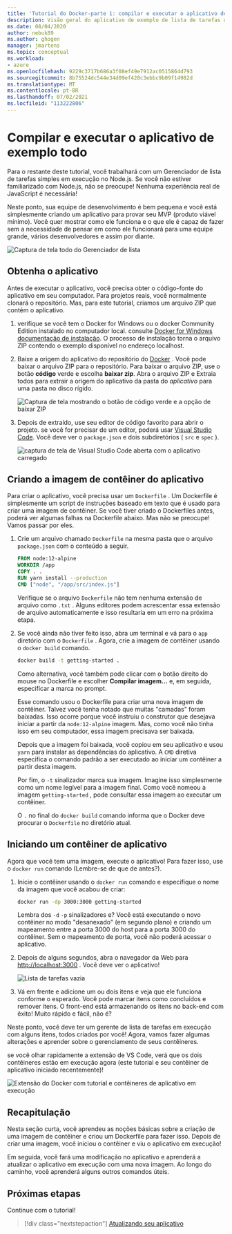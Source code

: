 ```yaml
---
title: 'Tutorial do Docker-parte 1: compilar e executar o aplicativo de exemplo de lista de tarefas'
description: Visão geral do aplicativo de exemplo de lista de tarefas que é executado no Node.js.
ms.date: 08/04/2020
author: nebuk89
ms.author: ghogen
manager: jmartens
ms.topic: conceptual
ms.workload:
- azure
ms.openlocfilehash: 9229c3717b686a3f08ef49e7912ac0515864d793
ms.sourcegitcommit: 8b75524dc544e34d09ef428c3ebbc9b09f14982d
ms.translationtype: MT
ms.contentlocale: pt-BR
ms.lasthandoff: 07/02/2021
ms.locfileid: "113222806"
---
```

# <a name="build-and-run-the-todo-sample-app"></a>Compilar e executar o aplicativo de exemplo todo

Para o restante deste tutorial, você trabalhará com um Gerenciador de lista de tarefas simples em execução no Node.js. Se você não estiver familiarizado com Node.js, não se preocupe! Nenhuma experiência real de JavaScript é necessária!

Neste ponto, sua equipe de desenvolvimento é bem pequena e você está simplesmente criando um aplicativo para provar seu MVP (produto viável mínimo). Você quer mostrar como ele funciona e o que ele é capaz de fazer sem a necessidade de pensar em como ele funcionará para uma equipe grande, vários desenvolvedores e assim por diante.

![Captura de tela todo do Gerenciador de lista](media/todo-list-sample.png)

## <a name="get-the-app"></a>Obtenha o aplicativo

Antes de executar o aplicativo, você precisa obter o código-fonte do aplicativo em seu computador. Para projetos reais, você normalmente clonará o repositório. Mas, para este tutorial, criamos um arquivo ZIP que contém o aplicativo.

1. verifique se você tem o Docker for Windows ou o docker Community Edition instalado no computador local. consulte [Docker for Windows documentação de instalação](https://docs.docker.com/docker-for-windows/install/). O processo de instalação torna o arquivo ZIP contendo o exemplo disponível no endereço localhost.

1. Baixe a origem do aplicativo do repositório do [Docker](https://github.com/docker/getting-started) . Você pode baixar o arquivo ZIP para o repositório. Para baixar o arquivo ZIP, use o botão **código** verde e escolha **baixar zip**. Abra o arquivo ZIP e Extraia todos para extrair a origem do aplicativo da pasta do *aplicativo* para uma pasta no disco rígido.

   ![Captura de tela mostrando o botão de código verde e a opção de baixar ZIP](media/download-zip.png)

1. Depois de extraído, use seu editor de código favorito para abrir o projeto. se você for precisar de um editor, poderá usar [Visual Studio Code](https://code.visualstudio.com/). Você deve ver o `package.json` e dois subdiretórios ( `src` e `spec` ).

    ![captura de tela de Visual Studio Code aberta com o aplicativo carregado](media/ide-screenshot.png)

## <a name="building-the-apps-container-image"></a>Criando a imagem de contêiner do aplicativo

Para criar o aplicativo, você precisa usar um `Dockerfile` . Um Dockerfile é simplesmente um script de instruções baseado em texto que é usado para criar uma imagem de contêiner. Se você tiver criado o Dockerfiles antes, poderá ver algumas falhas na Dockerfile abaixo. Mas não se preocupe! Vamos passar por eles.

1. Crie um arquivo chamado `Dockerfile` na mesma pasta que o arquivo `package.json` com o conteúdo a seguir.

    ```dockerfile
    FROM node:12-alpine
    WORKDIR /app
    COPY . .
    RUN yarn install --production
    CMD ["node", "/app/src/index.js"]
    ```

    Verifique se o arquivo `Dockerfile` não tem nenhuma extensão de arquivo como `.txt` . Alguns editores podem acrescentar essa extensão de arquivo automaticamente e isso resultaria em um erro na próxima etapa.

1. Se você ainda não tiver feito isso, abra um terminal e vá para o `app` diretório com o `Dockerfile` . Agora, crie a imagem de contêiner usando o `docker build` comando.

    ```bash
    docker build -t getting-started .
    ```

    Como alternativa, você também pode clicar com o botão direito do mouse no Dockerfile e escolher **Compilar imagem...** e, em seguida, especificar a marca no prompt.

    Esse comando usou o Dockerfile para criar uma nova imagem de contêiner. Talvez você tenha notado que muitas "camadas" foram baixadas. Isso ocorre porque você instruiu o construtor que desejava iniciar a partir da `node:12-alpine` imagem. Mas, como você não tinha isso em seu computador, essa imagem precisava ser baixada.

    Depois que a imagem foi baixada, você copiou em seu aplicativo e usou `yarn` para instalar as dependências do aplicativo. A `CMD` diretiva especifica o comando padrão a ser executado ao iniciar um contêiner a partir desta imagem.

    Por fim, o `-t` sinalizador marca sua imagem. Imagine isso simplesmente como um nome legível para a imagem final. Como você nomeou a imagem `getting-started` , pode consultar essa imagem ao executar um contêiner.

    O `.` no final do `docker build` comando informa que o Docker deve procurar o `Dockerfile` no diretório atual.

## <a name="starting-an-app-container"></a>Iniciando um contêiner de aplicativo

Agora que você tem uma imagem, execute o aplicativo! Para fazer isso, use o `docker run` comando (Lembre-se de que de antes?).

1. Inicie o contêiner usando o `docker run` comando e especifique o nome da imagem que você acabou de criar:

    ```bash
    docker run -dp 3000:3000 getting-started
    ```

    Lembra dos `-d` `-p` sinalizadores e? Você está executando o novo contêiner no modo "desanexado" (em segundo plano) e criando um mapeamento entre a porta 3000 do host para a porta 3000 do contêiner. Sem o mapeamento de porta, você não poderá acessar o aplicativo.

1. Depois de alguns segundos, abra o navegador da Web para [http://localhost:3000](http://localhost:3000) .
    Você deve ver o aplicativo!

    ![Lista de tarefas vazia](media/todo-list-empty.png)

1. Vá em frente e adicione um ou dois itens e veja que ele funciona conforme o esperado. Você pode marcar itens como concluídos e remover itens. O front-end está armazenando os itens no back-end com êxito! Muito rápido e fácil, não é?

Neste ponto, você deve ter um gerente de lista de tarefas em execução com alguns itens, todos criados por você! Agora, vamos fazer algumas alterações e aprender sobre o gerenciamento de seus contêineres.

se você olhar rapidamente a extensão de VS Code, verá que os dois contêineres estão em execução agora (este tutorial e seu contêiner de aplicativo iniciado recentemente)!

![Extensão do Docker com tutorial e contêineres de aplicativo em execução](media/vs-two-containers.png)

## <a name="recap"></a>Recapitulação

Nesta seção curta, você aprendeu as noções básicas sobre a criação de uma imagem de contêiner e criou um Dockerfile para fazer isso. Depois de criar uma imagem, você iniciou o contêiner e viu o aplicativo em execução!

Em seguida, você fará uma modificação no aplicativo e aprenderá a atualizar o aplicativo em execução com uma nova imagem. Ao longo do caminho, você aprenderá alguns outros comandos úteis.

## <a name="next-steps"></a>Próximas etapas

Continue com o tutorial!

> [!div class="nextstepaction"]
> [Atualizando seu aplicativo](update-your-app.md)
